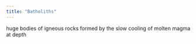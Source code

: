 ```yaml
---
title: "Batholiths"
---
```

huge bodies of igneous rocks formed by the slow cooling of molten magma at depth

